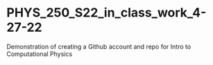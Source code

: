 # PHYS_250_S22_in_class_work_4-27-22
Demonstration of creating a Github account and repo for Intro to Computational Physics
